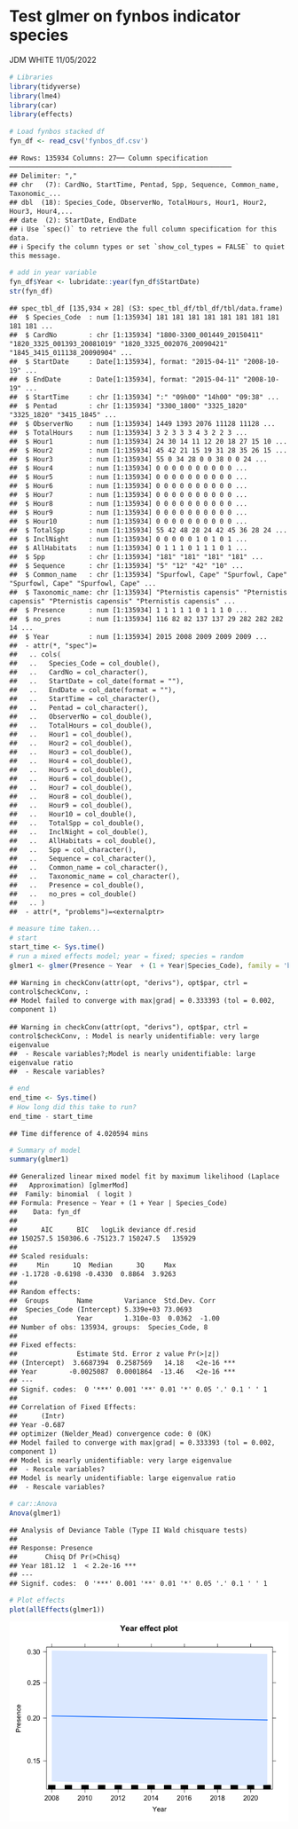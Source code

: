 Test glmer on fynbos indicator species
================
JDM WHITE
11/05/2022

``` r
# Libraries
library(tidyverse)
library(lme4)
library(car)
library(effects)
```

``` r
# Load fynbos stacked df
fyn_df <- read_csv('fynbos_df.csv')
```

    ## Rows: 135934 Columns: 27── Column specification ────────────────────────────────────────────────────────
    ## Delimiter: ","
    ## chr   (7): CardNo, StartTime, Pentad, Spp, Sequence, Common_name, Taxonomic_...
    ## dbl  (18): Species_Code, ObserverNo, TotalHours, Hour1, Hour2, Hour3, Hour4,...
    ## date  (2): StartDate, EndDate
    ## ℹ Use `spec()` to retrieve the full column specification for this data.
    ## ℹ Specify the column types or set `show_col_types = FALSE` to quiet this message.

``` r
# add in year variable
fyn_df$Year <- lubridate::year(fyn_df$StartDate)
str(fyn_df)
```

    ## spec_tbl_df [135,934 × 28] (S3: spec_tbl_df/tbl_df/tbl/data.frame)
    ##  $ Species_Code  : num [1:135934] 181 181 181 181 181 181 181 181 181 181 ...
    ##  $ CardNo        : chr [1:135934] "1800-3300_001449_20150411" "1820_3325_001393_20081019" "1820_3325_002076_20090421" "1845_3415_011138_20090904" ...
    ##  $ StartDate     : Date[1:135934], format: "2015-04-11" "2008-10-19" ...
    ##  $ EndDate       : Date[1:135934], format: "2015-04-11" "2008-10-19" ...
    ##  $ StartTime     : chr [1:135934] ":" "09h00" "14h00" "09:38" ...
    ##  $ Pentad        : chr [1:135934] "3300_1800" "3325_1820" "3325_1820" "3415_1845" ...
    ##  $ ObserverNo    : num [1:135934] 1449 1393 2076 11128 11128 ...
    ##  $ TotalHours    : num [1:135934] 3 2 3 3 3 4 3 2 2 3 ...
    ##  $ Hour1         : num [1:135934] 24 30 14 11 12 20 18 27 15 10 ...
    ##  $ Hour2         : num [1:135934] 45 42 21 15 19 31 28 35 26 15 ...
    ##  $ Hour3         : num [1:135934] 55 0 34 28 0 0 38 0 0 24 ...
    ##  $ Hour4         : num [1:135934] 0 0 0 0 0 0 0 0 0 0 ...
    ##  $ Hour5         : num [1:135934] 0 0 0 0 0 0 0 0 0 0 ...
    ##  $ Hour6         : num [1:135934] 0 0 0 0 0 0 0 0 0 0 ...
    ##  $ Hour7         : num [1:135934] 0 0 0 0 0 0 0 0 0 0 ...
    ##  $ Hour8         : num [1:135934] 0 0 0 0 0 0 0 0 0 0 ...
    ##  $ Hour9         : num [1:135934] 0 0 0 0 0 0 0 0 0 0 ...
    ##  $ Hour10        : num [1:135934] 0 0 0 0 0 0 0 0 0 0 ...
    ##  $ TotalSpp      : num [1:135934] 55 42 48 28 24 42 45 36 28 24 ...
    ##  $ InclNight     : num [1:135934] 0 0 0 0 0 1 0 1 0 1 ...
    ##  $ AllHabitats   : num [1:135934] 0 1 1 1 0 1 1 1 0 1 ...
    ##  $ Spp           : chr [1:135934] "181" "181" "181" "181" ...
    ##  $ Sequence      : chr [1:135934] "5" "12" "42" "10" ...
    ##  $ Common_name   : chr [1:135934] "Spurfowl, Cape" "Spurfowl, Cape" "Spurfowl, Cape" "Spurfowl, Cape" ...
    ##  $ Taxonomic_name: chr [1:135934] "Pternistis capensis" "Pternistis capensis" "Pternistis capensis" "Pternistis capensis" ...
    ##  $ Presence      : num [1:135934] 1 1 1 1 1 0 1 1 1 0 ...
    ##  $ no_pres       : num [1:135934] 116 82 82 137 137 29 282 282 282 14 ...
    ##  $ Year          : num [1:135934] 2015 2008 2009 2009 2009 ...
    ##  - attr(*, "spec")=
    ##   .. cols(
    ##   ..   Species_Code = col_double(),
    ##   ..   CardNo = col_character(),
    ##   ..   StartDate = col_date(format = ""),
    ##   ..   EndDate = col_date(format = ""),
    ##   ..   StartTime = col_character(),
    ##   ..   Pentad = col_character(),
    ##   ..   ObserverNo = col_double(),
    ##   ..   TotalHours = col_double(),
    ##   ..   Hour1 = col_double(),
    ##   ..   Hour2 = col_double(),
    ##   ..   Hour3 = col_double(),
    ##   ..   Hour4 = col_double(),
    ##   ..   Hour5 = col_double(),
    ##   ..   Hour6 = col_double(),
    ##   ..   Hour7 = col_double(),
    ##   ..   Hour8 = col_double(),
    ##   ..   Hour9 = col_double(),
    ##   ..   Hour10 = col_double(),
    ##   ..   TotalSpp = col_double(),
    ##   ..   InclNight = col_double(),
    ##   ..   AllHabitats = col_double(),
    ##   ..   Spp = col_character(),
    ##   ..   Sequence = col_character(),
    ##   ..   Common_name = col_character(),
    ##   ..   Taxonomic_name = col_character(),
    ##   ..   Presence = col_double(),
    ##   ..   no_pres = col_double()
    ##   .. )
    ##  - attr(*, "problems")=<externalptr>

``` r
# measure time taken...
# start
start_time <- Sys.time()
# run a mixed effects model; year = fixed; species = random
glmer1 <- glmer(Presence ~ Year  + (1 + Year|Species_Code), family = 'binomial', data = fyn_df)
```

    ## Warning in checkConv(attr(opt, "derivs"), opt$par, ctrl = control$checkConv, :
    ## Model failed to converge with max|grad| = 0.333393 (tol = 0.002, component 1)

    ## Warning in checkConv(attr(opt, "derivs"), opt$par, ctrl = control$checkConv, : Model is nearly unidentifiable: very large eigenvalue
    ##  - Rescale variables?;Model is nearly unidentifiable: large eigenvalue ratio
    ##  - Rescale variables?

``` r
# end
end_time <- Sys.time()
# How long did this take to run?
end_time - start_time
```

    ## Time difference of 4.020594 mins

``` r
# Summary of model
summary(glmer1)
```

    ## Generalized linear mixed model fit by maximum likelihood (Laplace
    ##   Approximation) [glmerMod]
    ##  Family: binomial  ( logit )
    ## Formula: Presence ~ Year + (1 + Year | Species_Code)
    ##    Data: fyn_df
    ## 
    ##      AIC      BIC   logLik deviance df.resid 
    ## 150257.5 150306.6 -75123.7 150247.5   135929 
    ## 
    ## Scaled residuals: 
    ##     Min      1Q  Median      3Q     Max 
    ## -1.1728 -0.6198 -0.4330  0.8864  3.9263 
    ## 
    ## Random effects:
    ##  Groups       Name        Variance  Std.Dev. Corr 
    ##  Species_Code (Intercept) 5.339e+03 73.0693       
    ##               Year        1.310e-03  0.0362  -1.00
    ## Number of obs: 135934, groups:  Species_Code, 8
    ## 
    ## Fixed effects:
    ##               Estimate Std. Error z value Pr(>|z|)    
    ## (Intercept)  3.6687394  0.2587569   14.18   <2e-16 ***
    ## Year        -0.0025087  0.0001864  -13.46   <2e-16 ***
    ## ---
    ## Signif. codes:  0 '***' 0.001 '**' 0.01 '*' 0.05 '.' 0.1 ' ' 1
    ## 
    ## Correlation of Fixed Effects:
    ##      (Intr)
    ## Year -0.687
    ## optimizer (Nelder_Mead) convergence code: 0 (OK)
    ## Model failed to converge with max|grad| = 0.333393 (tol = 0.002, component 1)
    ## Model is nearly unidentifiable: very large eigenvalue
    ##  - Rescale variables?
    ## Model is nearly unidentifiable: large eigenvalue ratio
    ##  - Rescale variables?

``` r
# car::Anova
Anova(glmer1)
```

    ## Analysis of Deviance Table (Type II Wald chisquare tests)
    ## 
    ## Response: Presence
    ##       Chisq Df Pr(>Chisq)    
    ## Year 181.12  1  < 2.2e-16 ***
    ## ---
    ## Signif. codes:  0 '***' 0.001 '**' 0.01 '*' 0.05 '.' 0.1 ' ' 1

``` r
# Plot effects
plot(allEffects(glmer1))
```

![](models_00_test_glmer_fyn_files/figure-gfm/unnamed-chunk-2-1.png)<!-- -->
